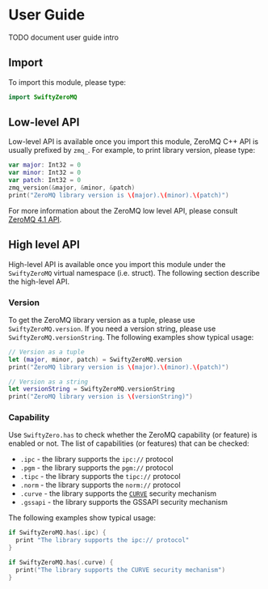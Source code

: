 # User Guide

TODO document user guide intro

## Import

To import this module, please type:

```swift
import SwiftyZeroMQ
```

## Low-level API

Low-level API is available once you import this module, ZeroMQ C++ API is
usually prefixed by `zmq_`. For example, to print library version, please
type:

```swift
var major: Int32 = 0
var minor: Int32 = 0
var patch: Int32 = 0
zmq_version(&major, &minor, &patch)
print("ZeroMQ library version is \(major).\(minor).\(patch)")
```

For more information about the ZeroMQ low level API, please consult
[ZeroMQ 4.1 API](http://api.zeromq.org/4-1:_start).

## High level API

High-level API is available once you import this module under the `SwiftyZeroMQ`
virtual namespace (i.e. struct). The following section describe the high-level
API.

### Version

To get the ZeroMQ library version as a tuple, please use `SwiftyZeroMQ.version`.
If you need a version string, please use `SwiftyZeroMQ.versionString`. The
following examples show typical usage:

```swift
// Version as a tuple
let (major, minor, patch) = SwiftyZeroMQ.version
print("ZeroMQ library version is \(major).\(minor).\(patch)")

// Version as a string
let versionString = SwiftyZeroMQ.versionString
print("ZeroMQ library version is \(versionString)")
```

### Capability

Use `SwiftyZero.has` to check whether the ZeroMQ capability (or feature) is
enabled or not. The list of capabilities (or features) that can be checked:
- `.ipc`    - the library supports the `ipc://` protocol
- `.pgm`    - the library supports the `pgm://` protocol
- `.tipc`   - the library supports the `tipc://` protocol
- `.norm`   - the library supports the `norm://` protocol
- `.curve`  - the library supports the [`CURVE`](http://curvezmq.org) security
  mechanism
- `.gssapi` - the library supports the GSSAPI security mechanism

The following examples show typical usage:

```swift
if SwiftyZeroMQ.has(.ipc) {
  print "The library supports the ipc:// protocol"
}

if SwiftyZeroMQ.has(.curve) {
  print("The library supports the CURVE security mechanism")
}
```
